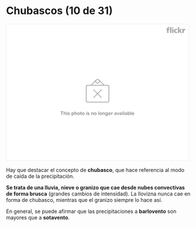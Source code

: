 # Chubascos (10 de 31)

![Tras el chubasco](img/36450990_7dd571e38a.jpg)

Hay que destacar el concepto de **chubasco**, que hace referencia al modo de caída de la precipitación.

**Se trata de una lluvia, nieve o granizo que cae desde nubes convectivas de forma brusca** (grandes cambios de intensidad). La llovizna nunca cae en forma de chubasco, mientras que el granizo siempre lo hace así.

En general, se puede afirmar que las precipitaciones a **barlovento** son mayores que a **sotavento**.


